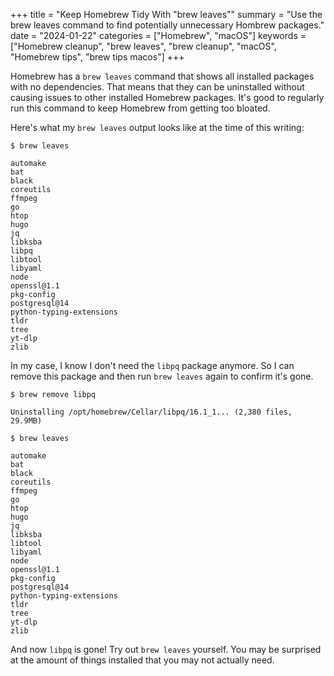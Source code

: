+++
title = "Keep Homebrew Tidy With \"brew leaves\""
summary = "Use the brew leaves command to find potentially unnecessary Hombrew packages."
date = "2024-01-22"
categories = ["Homebrew", "macOS"]
keywords = ["Homebrew cleanup", "brew leaves", "brew cleanup", "macOS", "Homebrew tips", "brew tips macos"]
+++

Homebrew has a `brew leaves` command that shows all installed packages with no dependencies. That means that they can be uninstalled without causing issues to other installed Homebrew packages. It's good to regularly run this command to keep Homebrew from getting too bloated.

Here's what my `brew leaves` output looks like at the time of this writing:

```shell
$ brew leaves

automake
bat
black
coreutils
ffmpeg
go
htop
hugo
jq
libksba
libpq
libtool
libyaml
node
openssl@1.1
pkg-config
postgresql@14
python-typing-extensions
tldr
tree
yt-dlp
zlib
```

In my case, I know I don't need the `libpq` package anymore. So I can remove this package and then run `brew leaves` again to confirm it's gone.

```shell
$ brew remove libpq

Uninstalling /opt/homebrew/Cellar/libpq/16.1_1... (2,380 files, 29.9MB)
```

```shell
$ brew leaves

automake
bat
black
coreutils
ffmpeg
go
htop
hugo
jq
libksba
libtool
libyaml
node
openssl@1.1
pkg-config
postgresql@14
python-typing-extensions
tldr
tree
yt-dlp
zlib
```

And now `libpq` is gone! Try out `brew leaves` yourself. You may be surprised at the amount of things installed that you may not actually need.
